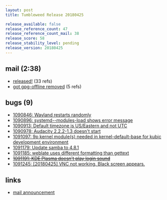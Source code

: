 ```yaml
---
layout: post
title: Tumbleweed Release 20180425

release_available: false
release_reference_count: 47
release_reference_count_mail: 38
release_score: 58
release_stability_level: pending
release_version: 20180425
---
```


## mail (2:38)

- [released!](https://lists.opensuse.org/opensuse-factory/2018-04/msg00820.html) (33 refs)
- [got gpg-offline removed](https://lists.opensuse.org/opensuse-factory/2018-04/msg00826.html) (5 refs)

## bugs (9)

<!--more-->

- [1090846: Wayland restarts randomly](https://bugzilla.opensuse.org/show_bug.cgi?id=1090846)
- [1090896: systemd--modules-load shows error message](https://bugzilla.opensuse.org/show_bug.cgi?id=1090896)
- [1090913: Default timezone is US/Eastern and not UTC](https://bugzilla.opensuse.org/show_bug.cgi?id=1090913)
- [1090978: Audacity 2.2.2-1.3 doesn't start](https://bugzilla.opensuse.org/show_bug.cgi?id=1090978)
- [1091097: 9p kernel module(s) needed in kernel-default-base for kubic development environment](https://bugzilla.opensuse.org/show_bug.cgi?id=1091097)
- [1091179: Update samba to 4.8.1](https://bugzilla.opensuse.org/show_bug.cgi?id=1091179)
- [1091185: weblate uses different formatting than gettext](https://bugzilla.opensuse.org/show_bug.cgi?id=1091185)
- ~~[1091191: KDE Plasma doesn't play login sound](https://bugzilla.opensuse.org/show_bug.cgi?id=1091191)~~
- [1091245: [20180425] VNC not working. Black screen appears.](https://bugzilla.opensuse.org/show_bug.cgi?id=1091245)



## links

- [mail announcement](https://lists.opensuse.org/opensuse-factory/2018-04/msg00816.html)
